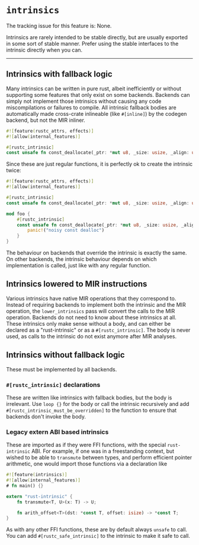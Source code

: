# `intrinsics`

The tracking issue for this feature is: None.

Intrinsics are rarely intended to be stable directly, but are usually
exported in some sort of stable manner. Prefer using the stable interfaces to
the intrinsic directly when you can.

------------------------


## Intrinsics with fallback logic

Many intrinsics can be written in pure rust, albeit inefficiently or without supporting
some features that only exist on some backends. Backends can simply not implement those
intrinsics without causing any code miscompilations or failures to compile.
All intrinsic fallback bodies are automatically made cross-crate inlineable (like `#[inline]`)
by the codegen backend, but not the MIR inliner.

```rust
#![feature(rustc_attrs, effects)]
#![allow(internal_features)]

#[rustc_intrinsic]
const unsafe fn const_deallocate(_ptr: *mut u8, _size: usize, _align: usize) {}
```

Since these are just regular functions, it is perfectly ok to create the intrinsic twice:

```rust
#![feature(rustc_attrs, effects)]
#![allow(internal_features)]

#[rustc_intrinsic]
const unsafe fn const_deallocate(_ptr: *mut u8, _size: usize, _align: usize) {}

mod foo {
    #[rustc_intrinsic]
    const unsafe fn const_deallocate(_ptr: *mut u8, _size: usize, _align: usize) {
        panic!("noisy const dealloc")
    }
}

```

The behaviour on backends that override the intrinsic is exactly the same. On other
backends, the intrinsic behaviour depends on which implementation is called, just like
with any regular function.

## Intrinsics lowered to MIR instructions

Various intrinsics have native MIR operations that they correspond to. Instead of requiring
backends to implement both the intrinsic and the MIR operation, the `lower_intrinsics` pass
will convert the calls to the MIR operation. Backends do not need to know about these intrinsics
at all. These intrinsics only make sense without a body, and can either be declared as a "rust-intrinsic"
or as a `#[rustc_intrinsic]`. The body is never used, as calls to the intrinsic do not exist
anymore after MIR analyses.

## Intrinsics without fallback logic

These must be implemented by all backends.

### `#[rustc_intrinsic]` declarations

These are written like intrinsics with fallback bodies, but the body is irrelevant.
Use `loop {}` for the body or call the intrinsic recursively and add
`#[rustc_intrinsic_must_be_overridden]` to the function to ensure that backends don't
invoke the body.

### Legacy extern ABI based intrinsics

These are imported as if they were FFI functions, with the special
`rust-intrinsic` ABI. For example, if one was in a freestanding
context, but wished to be able to `transmute` between types, and
perform efficient pointer arithmetic, one would import those functions
via a declaration like

```rust
#![feature(intrinsics)]
#![allow(internal_features)]
# fn main() {}

extern "rust-intrinsic" {
    fn transmute<T, U>(x: T) -> U;

    fn arith_offset<T>(dst: *const T, offset: isize) -> *const T;
}
```

As with any other FFI functions, these are by default always `unsafe` to call.
You can add `#[rustc_safe_intrinsic]` to the intrinsic to make it safe to call.
